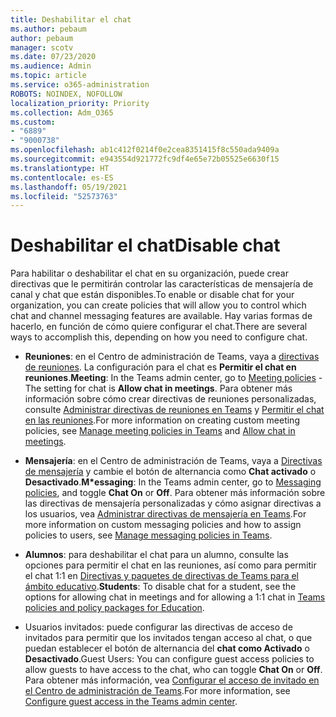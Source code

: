 ```yaml
---
title: Deshabilitar el chat
ms.author: pebaum
author: pebaum
manager: scotv
ms.date: 07/23/2020
ms.audience: Admin
ms.topic: article
ms.service: o365-administration
ROBOTS: NOINDEX, NOFOLLOW
localization_priority: Priority
ms.collection: Adm_O365
ms.custom:
- "6889"
- "9000738"
ms.openlocfilehash: ab1c412f0214f0e2cea8351415f8c550ada9409a
ms.sourcegitcommit: e943554d921772fc9df4e65e72b05525e6630f15
ms.translationtype: HT
ms.contentlocale: es-ES
ms.lasthandoff: 05/19/2021
ms.locfileid: "52573763"
---
```

# <a name="disable-chat"></a><span data-ttu-id="23a82-102">Deshabilitar el chat</span><span class="sxs-lookup"><span data-stu-id="23a82-102">Disable chat</span></span>

<span data-ttu-id="23a82-103">Para habilitar o deshabilitar el chat en su organización, puede crear directivas que le permitirán controlar las características de mensajería de canal y chat que están disponibles.</span><span class="sxs-lookup"><span data-stu-id="23a82-103">To enable or disable chat for your organization, you can create policies that will allow you to control which chat and channel messaging features are available.</span></span> <span data-ttu-id="23a82-104">Hay varias formas de hacerlo, en función de cómo quiere configurar el chat.</span><span class="sxs-lookup"><span data-stu-id="23a82-104">There are several ways to accomplish this, depending on how you need to configure chat.</span></span>

- <span data-ttu-id="23a82-105">**Reuniones**: en el Centro de administración de Teams, vaya a [directivas de reuniones](https://admin.teams.microsoft.com/). La configuración para el chat es **Permitir el chat en reuniones**.</span><span class="sxs-lookup"><span data-stu-id="23a82-105">**Meeting**: In the Teams admin center, go to [Meeting policies](https://admin.teams.microsoft.com/) - The setting for chat is **Allow chat in meetings**.</span></span> <span data-ttu-id="23a82-106">Para obtener más información sobre cómo crear directivas de reuniones personalizadas, consulte [Administrar directivas de reuniones en Teams](/microsoftteams/meeting-policies-in-teams) y [Permitir el chat en las reuniones](/microsoftteams/meeting-policies-in-teams#allow-chat-in-meetings).</span><span class="sxs-lookup"><span data-stu-id="23a82-106">For more information on creating custom meeting policies, see [Manage meeting policies in Teams](/microsoftteams/meeting-policies-in-teams) and [Allow chat in meetings](/microsoftteams/meeting-policies-in-teams#allow-chat-in-meetings).</span></span>

- <span data-ttu-id="23a82-107">**Mensajería**: en el Centro de administración de Teams, vaya a [Directivas de mensajería](https://admin.teams.microsoft.com/) y cambie el botón de alternancia como **Chat activado** o **Desactivado**.</span><span class="sxs-lookup"><span data-stu-id="23a82-107">**M\*essaging**: In the Teams admin center, go to [Messaging policies](https://admin.teams.microsoft.com/), and toggle **Chat On** or **Off**.</span></span> <span data-ttu-id="23a82-108">Para obtener más información sobre las directivas de mensajería personalizadas y cómo asignar directivas a los usuarios, vea [Administrar directivas de mensajería en Teams](/microsoftteams/messaging-policies-in-teams).</span><span class="sxs-lookup"><span data-stu-id="23a82-108">For more information on custom messaging policies and how to assign policies to users, see [Manage messaging policies in Teams](/microsoftteams/messaging-policies-in-teams).</span></span>

- <span data-ttu-id="23a82-109">**Alumnos**: para deshabilitar el chat para un alumno, consulte las opciones para permitir el chat en las reuniones, así como para permitir el chat 1:1 en [Directivas y paquetes de directivas de Teams para el ámbito educativo](/microsoftteams/policy-packages-edu).</span><span class="sxs-lookup"><span data-stu-id="23a82-109">**Students**: To disable chat for a student, see the options for allowing chat in meetings and for allowing a 1:1 chat in [Teams policies and policy packages for Education](/microsoftteams/policy-packages-edu).</span></span>

- <span data-ttu-id="23a82-110">Usuarios invitados: puede configurar las directivas de acceso de invitados para permitir que los invitados tengan acceso al chat, o que puedan establecer el botón de alternancia del **chat como Activado** o **Desactivado**.</span><span class="sxs-lookup"><span data-stu-id="23a82-110">Guest Users: You can configure guest access policies to allow guests to have access to the chat, who can toggle **Chat On** or **Off**.</span></span> <span data-ttu-id="23a82-111">Para obtener más información, vea [Configurar el acceso de invitado en el Centro de administración de Teams](/microsoftteams/set-up-guests#configure-guest-access-in-the-teams-admin-center).</span><span class="sxs-lookup"><span data-stu-id="23a82-111">For more information, see [Configure guest access in the Teams admin center](/microsoftteams/set-up-guests#configure-guest-access-in-the-teams-admin-center).</span></span>





